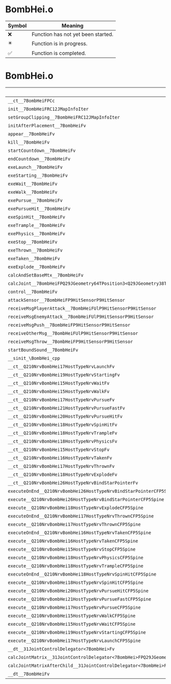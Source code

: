 # BombHei.o
| Symbol | Meaning 
| ------------- | ------------- 
| :x: | Function has not yet been started. 
| :eight_pointed_black_star: | Function is in progress. 
| :white_check_mark: | Function is completed. 


# BombHei.o
| Symbol | Decompiled? |
| ------------- | ------------- |
| `__ct__7BombHeiFPCc` | :x: |
| `init__7BombHeiFRC12JMapInfoIter` | :x: |
| `setGroupClipping__7BombHeiFRC12JMapInfoIter` | :x: |
| `initAfterPlacement__7BombHeiFv` | :x: |
| `appear__7BombHeiFv` | :x: |
| `kill__7BombHeiFv` | :x: |
| `startCountdown__7BombHeiFv` | :x: |
| `endCountdown__7BombHeiFv` | :x: |
| `exeLaunch__7BombHeiFv` | :x: |
| `exeStarting__7BombHeiFv` | :x: |
| `exeWait__7BombHeiFv` | :x: |
| `exeWalk__7BombHeiFv` | :x: |
| `exePursue__7BombHeiFv` | :x: |
| `exePursueHit__7BombHeiFv` | :x: |
| `exeSpinHit__7BombHeiFv` | :x: |
| `exeTrample__7BombHeiFv` | :x: |
| `exePhysics__7BombHeiFv` | :x: |
| `exeStop__7BombHeiFv` | :x: |
| `exeThrown__7BombHeiFv` | :x: |
| `exeTaken__7BombHeiFv` | :x: |
| `exeExplode__7BombHeiFv` | :x: |
| `calcAndSetBaseMtx__7BombHeiFv` | :x: |
| `calcJoint__7BombHeiFPQ29JGeometry64TPosition3<Q29JGeometry38TMatrix34<Q29JGeometry13SMatrix34C<f>>>RC19JointControllerInfo` | :x: |
| `control__7BombHeiFv` | :x: |
| `attackSensor__7BombHeiFP9HitSensorP9HitSensor` | :x: |
| `receiveMsgPlayerAttack__7BombHeiFUlP9HitSensorP9HitSensor` | :x: |
| `receiveMsgEnemyAttack__7BombHeiFUlP9HitSensorP9HitSensor` | :x: |
| `receiveMsgPush__7BombHeiFP9HitSensorP9HitSensor` | :x: |
| `receiveOtherMsg__7BombHeiFUlP9HitSensorP9HitSensor` | :x: |
| `receiveMsgThrow__7BombHeiFP9HitSensorP9HitSensor` | :x: |
| `startBoundSound__7BombHeiFv` | :x: |
| `__sinit_\BombHei_cpp` | :x: |
| `__ct__Q210NrvBombHei17HostTypeNrvLaunchFv` | :x: |
| `__ct__Q210NrvBombHei19HostTypeNrvStartingFv` | :x: |
| `__ct__Q210NrvBombHei15HostTypeNrvWaitFv` | :x: |
| `__ct__Q210NrvBombHei15HostTypeNrvWalkFv` | :x: |
| `__ct__Q210NrvBombHei17HostTypeNrvPursueFv` | :x: |
| `__ct__Q210NrvBombHei21HostTypeNrvPursueFastFv` | :x: |
| `__ct__Q210NrvBombHei20HostTypeNrvPursueHitFv` | :x: |
| `__ct__Q210NrvBombHei18HostTypeNrvSpinHitFv` | :x: |
| `__ct__Q210NrvBombHei18HostTypeNrvTrampleFv` | :x: |
| `__ct__Q210NrvBombHei18HostTypeNrvPhysicsFv` | :x: |
| `__ct__Q210NrvBombHei15HostTypeNrvStopFv` | :x: |
| `__ct__Q210NrvBombHei16HostTypeNrvTakenFv` | :x: |
| `__ct__Q210NrvBombHei17HostTypeNrvThrownFv` | :x: |
| `__ct__Q210NrvBombHei18HostTypeNrvExplodeFv` | :x: |
| `__ct__Q210NrvBombHei26HostTypeNrvBindStarPointerFv` | :x: |
| `executeOnEnd__Q210NrvBombHei26HostTypeNrvBindStarPointerCFP5Spine` | :x: |
| `execute__Q210NrvBombHei26HostTypeNrvBindStarPointerCFP5Spine` | :x: |
| `execute__Q210NrvBombHei18HostTypeNrvExplodeCFP5Spine` | :x: |
| `executeOnEnd__Q210NrvBombHei17HostTypeNrvThrownCFP5Spine` | :x: |
| `execute__Q210NrvBombHei17HostTypeNrvThrownCFP5Spine` | :x: |
| `executeOnEnd__Q210NrvBombHei16HostTypeNrvTakenCFP5Spine` | :x: |
| `execute__Q210NrvBombHei16HostTypeNrvTakenCFP5Spine` | :x: |
| `execute__Q210NrvBombHei15HostTypeNrvStopCFP5Spine` | :x: |
| `execute__Q210NrvBombHei18HostTypeNrvPhysicsCFP5Spine` | :x: |
| `execute__Q210NrvBombHei18HostTypeNrvTrampleCFP5Spine` | :x: |
| `executeOnEnd__Q210NrvBombHei18HostTypeNrvSpinHitCFP5Spine` | :x: |
| `execute__Q210NrvBombHei18HostTypeNrvSpinHitCFP5Spine` | :x: |
| `execute__Q210NrvBombHei20HostTypeNrvPursueHitCFP5Spine` | :x: |
| `execute__Q210NrvBombHei21HostTypeNrvPursueFastCFP5Spine` | :x: |
| `execute__Q210NrvBombHei17HostTypeNrvPursueCFP5Spine` | :x: |
| `execute__Q210NrvBombHei15HostTypeNrvWalkCFP5Spine` | :x: |
| `execute__Q210NrvBombHei15HostTypeNrvWaitCFP5Spine` | :x: |
| `execute__Q210NrvBombHei19HostTypeNrvStartingCFP5Spine` | :x: |
| `execute__Q210NrvBombHei17HostTypeNrvLaunchCFP5Spine` | :x: |
| `__dt__31JointControlDelegator<7BombHei>Fv` | :x: |
| `calcJointMatrix__31JointControlDelegator<7BombHei>FPQ29JGeometry64TPosition3<Q29JGeometry38TMatrix34<Q29JGeometry13SMatrix34C<f>>>RC19JointControllerInfo` | :x: |
| `calcJointMatrixAfterChild__31JointControlDelegator<7BombHei>FPQ29JGeometry64TPosition3<Q29JGeometry38TMatrix34<Q29JGeometry13SMatrix34C<f>>>RC19JointControllerInfo` | :x: |
| `__dt__7BombHeiFv` | :x: |
